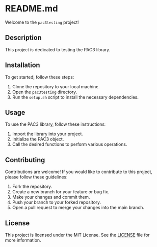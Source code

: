 # README.md

Welcome to the `pac3testing` project!

## Description

This project is dedicated to testing the PAC3 library. 

## Installation

To get started, follow these steps:

1. Clone the repository to your local machine.
2. Open the `pac3testing` directory.
3. Run the `setup.sh` script to install the necessary dependencies.

## Usage

To use the PAC3 library, follow these instructions:

1. Import the library into your project.
2. Initialize the PAC3 object.
3. Call the desired functions to perform various operations.

## Contributing

Contributions are welcome! If you would like to contribute to this project, please follow these guidelines:

1. Fork the repository.
2. Create a new branch for your feature or bug fix.
3. Make your changes and commit them.
4. Push your branch to your forked repository.
5. Open a pull request to merge your changes into the main branch.

## License

This project is licensed under the MIT License. See the [LICENSE](LICENSE) file for more information.
